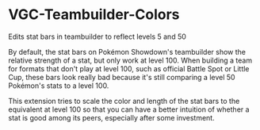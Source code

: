 # VGC-Teambuilder-Colors

Edits stat bars in teambuilder to reflect levels 5 and 50

By default, the stat bars on Pokémon Showdown's teambuilder show the relative strength of a stat, but only work at level 100. When building a team for formats that don't play at level 100, such as official Battle Spot or Little Cup, these bars look really bad because it's still comparing a level 50 Pokémon's stats to a level 100.

This extension tries to scale the color and length of the stat bars to the equivalent at level 100 so that you can have a better intuition of whether a stat is good among its peers, especially after some investment.
